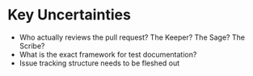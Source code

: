 # Key Uncertainties
- Who actually reviews the pull request? The Keeper? The Sage? The Scribe?
- What is the exact framework for test documentation?
- Issue tracking structure needs to be fleshed out
